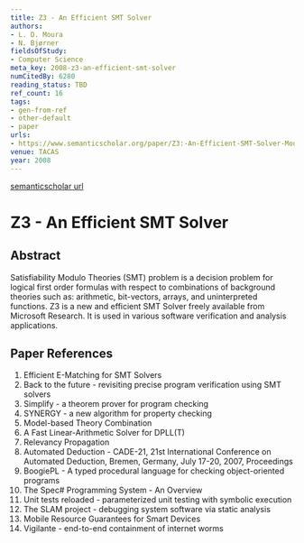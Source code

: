 ```yaml
---
title: Z3 - An Efficient SMT Solver
authors:
- L. D. Moura
- N. Bjørner
fieldsOfStudy:
- Computer Science
meta_key: 2008-z3-an-efficient-smt-solver
numCitedBy: 6280
reading_status: TBD
ref_count: 16
tags:
- gen-from-ref
- other-default
- paper
urls:
- https://www.semanticscholar.org/paper/Z3:-An-Efficient-SMT-Solver-Moura-Bjørner/3960dda299e0f8615a7db675b8e6905b375ecf8a?sort=total-citations
venue: TACAS
year: 2008
---
```


[semanticscholar url](https://www.semanticscholar.org/paper/Z3:-An-Efficient-SMT-Solver-Moura-Bjørner/3960dda299e0f8615a7db675b8e6905b375ecf8a?sort=total-citations)

# Z3 - An Efficient SMT Solver

## Abstract

Satisfiability Modulo Theories (SMT) problem is a decision problem for logical first order formulas with respect to combinations of background theories such as: arithmetic, bit-vectors, arrays, and uninterpreted functions. Z3 is a new and efficient SMT Solver freely available from Microsoft Research. It is used in various software verification and analysis applications.

## Paper References

1. Efficient E-Matching for SMT Solvers
2. Back to the future - revisiting precise program verification using SMT solvers
3. Simplify - a theorem prover for program checking
4. SYNERGY - a new algorithm for property checking
5. Model-based Theory Combination
6. A Fast Linear-Arithmetic Solver for DPLL(T)
7. Relevancy Propagation
8. Automated Deduction - CADE-21, 21st International Conference on Automated Deduction, Bremen, Germany, July 17-20, 2007, Proceedings
9. BoogiePL - A typed procedural language for checking object-oriented programs
10. The Spec# Programming System - An Overview
11. Unit tests reloaded - parameterized unit testing with symbolic execution
12. The SLAM project - debugging system software via static analysis
13. Mobile Resource Guarantees for Smart Devices
14. Vigilante - end-to-end containment of internet worms
